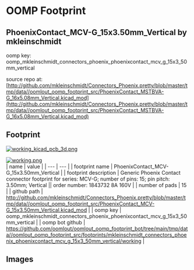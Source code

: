 # OOMP Footprint  
## PhoenixContact_MCV-G_15x3.50mm_Vertical  by mkleinschmidt  
  
oomp key: oomp_mkleinschmidt_connectors_phoenix_phoenixcontact_mcv_g_15x3_50mm_vertical  
  
source repo at: [http://github.com/mkleinschmidt/Connectors_Phoenix.pretty/blob/master/tmp/data//oomlout_oomp_footprint_src/PhoenixContact_MSTBVA-G_16x5.08mm_Vertical.kicad_mod](http://github.com/mkleinschmidt/Connectors_Phoenix.pretty/blob/master/tmp/data//oomlout_oomp_footprint_src/PhoenixContact_MSTBVA-G_16x5.08mm_Vertical.kicad_mod)  
## Footprint  
  
[![working_kicad_pcb_3d.png](working_kicad_pcb_3d_600.png)](working_kicad_pcb_3d.png)  
  
[![working.png](working_600.png)](working.png)  
| name | value | 
| --- | --- | 
| footprint name | PhoenixContact_MCV-G_15x3.50mm_Vertical | 
| footprint description | Generic Phoenix Contact connector footprint for series: MCV-G; number of pins: 15; pin pitch: 3.50mm; Vertical || order number: 1843732 8A 160V | 
| number of pads | 15 | 
| github path | http://github.com/mkleinschmidt/Connectors_Phoenix.pretty/blob/master/tmp/data//oomlout_oomp_footprint_src/PhoenixContact_MCV-G_15x3.50mm_Vertical.kicad_mod | 
| oomp key | oomp_mkleinschmidt_connectors_phoenix_phoenixcontact_mcv_g_15x3_50mm_vertical | 
| oomp bot github | https://github.com/oomlout/oomlout_oomp_footprint_bot/tree/main/tmp/data//oomlout_oomp_footprint_src/footprints/mkleinschmidt_connectors_phoenix_phoenixcontact_mcv_g_15x3_50mm_vertical/working | 
## Images  
